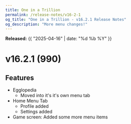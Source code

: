 ```yaml
---
title: One in a Trillion
permalink: /release-notes/v16-2-1
og_title: "One in a Trillion - v16.2.1 Release Notes"
og_description: "More menu changes!"
---
```

**Released:** {{ "2025-04-16" | date: "%d %b %Y" }}

# v16.2.1 (990)
## Features
- Egglopedia
  - Moved into it's it's own menu tab
- Home Menu Tab
  - Profile added
  - Settings added
- Game screen: Added some more menu items
